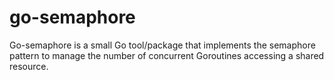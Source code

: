 # go-semaphore
Go-semaphore is a small Go tool/package that implements the semaphore pattern to manage the number of concurrent Goroutines accessing a shared resource.
